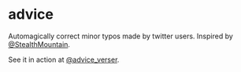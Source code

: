 # advice

Automagically correct minor typos made by twitter users. Inspired by [@StealthMountain](https://twitter.com/StealthMountain).

See it in action at [@advice_verser](https://twitter.com/advice_verser).
